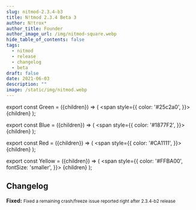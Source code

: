 ```yaml
---
slug: nitmod-2.3.4-b3
title: N!tmod 2.3.4 Beta 3
author: N!trox*
author_title: Founder
author_image_url: /img/nitmod-square.webp
hide_table_of_contents: false
tags:
  - nitmod
  - release
  - changelog
  - beta
draft: false
date: 2021-06-03
description: ""
image: /static/img/nitmod.webp
---
```


export const Green = ({children}) => (
  <span
    style={{
      color: '#25c2a0',
    }}>
    {children}
  </span>
);

export const Blue = ({children}) => (
  <span
    style={{
      color: '#1877F2',
    }}>
    {children}
  </span>
);

export const Red = ({children}) => (
  <span
    style={{
      color: '#CA1111',
    }}>
    {children}
  </span>
);

export const Yellow = ({children}) => (
  <span
    style={{
      color: '#FFBA00',
      fontSize: 'smaller',
    }}>
    {children}
  </span>
);

## Changelog
**<Blue>Fixed:</Blue>** <small>Fixed a remaining crash/freeze issue reported right after 2.3.4-b2 release</small>  